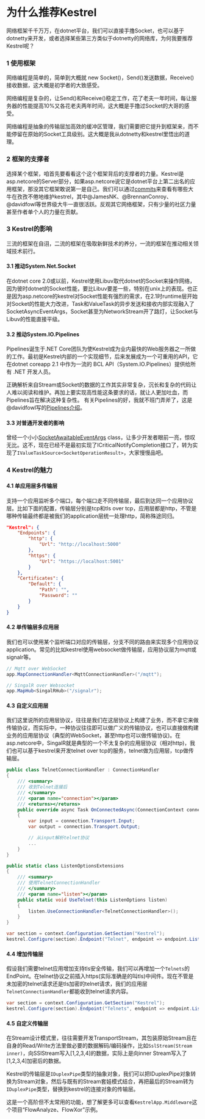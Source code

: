 # 为什么推荐Kestrel
网络框架千千万万，在dotnet平台，我们可以直接手撸Socket，也可以基于dotnetty来开发，或者选择某些第三方类似于dotnetty的网络库，为何我要推荐Kestrel呢？

### 1 使用框架
网络编程是简单的，简单到大概就 new Socket()，Send()发送数据，Receive()接收数据，这大概是初学者的大致感受。

网络编程是复杂的，让Send()和Receive()稳定工作，花了老夫一年时间，每让服务器的性能提高10%又各花老夫两年时间，这大概是手撸过Socket的大哥的感受。

网络编程是抽象的传输层加高效的缓冲区管理，我们需要把它提升到框架来，而不能停留在原始的Socket工具级别。这大概是我从dotnetty和kestrel里悟出的道理。

### 2 框架的支撑者
选择某个框架，咱首先要看看这个这个框架背后的支撑者的力量。Kestrel是asp.netcore的Server部分，如果asp.netcore说它是dotnet平台上第二出名的应用框架，那没其它框架敢说第一是自己。我们可以通过[commits](https://github.com/dotnet/aspnetcore/commits/main/src/Servers/Kestrel)来查看有哪些大牛在孜孜不倦地维护kestrel，其中@JamesNK、@BrennanConroy、@davidfowl等世界级大牛一直很活跃。反观其它网络框架，只有少量的社区力量甚至作者单个人的力量在贡献。

### 3 Kestrel的影响
三流的框架在自诩，二流的框架在吸取新鲜技术的养分，一流的框架在推动相关领域技术前行。

#### 3.1 推动System.Net.Socket
在dotnet core 2.0或以前，Kestrel使用Libuv取代dotnet的Socket来操作网络，因为彼时dotnet的Socket性能，要比Libuv要差一些，特别在unix上的表现。也正是因为asp.netcore的kestrel对Socket性能有强烈的需求，在2.1时runtime层开始对Socket的性能大力改进，Task和ValueTask的异步发送和接收内部实现融入了SocketAsyncEventArgs，Socket甚至为NetworkStream开了路灯，让Socket与Libuv的性能直接平级。

#### 3.2 推动System.IO.Pipelines
Pipelines诞生于.NET Core团队为使Kestrel成为业内最快的Web服务器之一所做的工作。最初是Kestrel内部的一个实现细节，后来发展成为一个可重用的API，它在dotnet coreapp 2.1 中作为一流的 BCL API（System.IO.Pipelines）提供给所有 .NET 开发人员。

正确解析来自Stream或Socket的数据的工作其实非常复杂，沉长和复杂的代码让人难以阅读和维护。再加上要实现高性能这条要求的话，就让人更加吐血，而Pipelines旨在解决这种复杂性。
有关Pipelines的好，我就不班门弄斧了，这是@davidfowl写的[Pipelines介绍](https://devblogs.microsoft.com/dotnet/system-io-pipelines-high-performance-io-in-net/)。

#### 3.3 对普通开发者的影响
曾经一个小小[SocketAwaitableEventArgs](https://github.com/dotnet/aspnetcore/blob/main/src/Servers/Kestrel/Transport.Sockets/src/Internal/SocketAwaitableEventArgs.cs) class，让多少开发者眼前一亮，惊叹无比。这不，现在已经不是最初实现了ICriticalNotifyCompletion接口了，转为实现了`IValueTaskSource<SocketOperationResult>`，大家慢慢品吧。


### 4 Kestrel的魅力
#### 4.1 单应用层多传输层
支持一个应用监听多个端口，每个端口走不同传输层，最后到达同一个应用协议层。比如下面的配置，传输层分别是tcp和tls over tcp，应用层都是http，不管是哪种传输最终都是被我们的application层统一处理http，简称殊途同归。

```json
"Kestrel": {
    "Endpoints": {
        "http": {  
            "Url": "http://localhost:5000"
        },
        "https": {  
            "Url": "https://localhost:5001"
        }
    },
    "Certificates": {
        "Default": {
            "Path": "",
            "Password": ""
        }
    }
}
```

#### 4.2 单传输层多应用层
我们也可以使用某个监听端口对应的传输层，分支不同的路由来实现多个应用协议application。常见的比如kestrel使用websocket做传输层，应用协议层为mqtt或signalr等。
```c#
// Mqtt over WebSocket
app.MapConnectionHandler<MqttConnectionHandler>("/mqtt");

// SingalR over Websocket
app.MapHub<SingalRHub>("/signalr");
```

#### 4.3 自定义应用层
我们这里说所的应用层协议，往往是我们在这层协议上构建了业务，而不拿它来做传输协议，而实际中，一种协议往往即可以做广义的传输协议，也可以直接做构建业务的应用层协议（典型的WebSocket，甚至http也可以做传输协议)。在asp.netcore中，SingalR就是典型的一个不太复杂的应用层协议（相对http)，我们也可以基于kestrel来开发telnet over tcp的服务，telnet做为应用层，tcp做传输层。

```c#
public class TelnetConnectionHandler : ConnectionHandler
{
    /// <summary>
    /// 收到Telnet连接后
    /// </summary>
    /// <param name="connection"></param>
    /// <returns></returns>
    public override async Task OnConnectedAsync(ConnectionContext connection)
    {
        var input = connection.Transport.Input;
        var output = connection.Transport.Output;

        // 从input解析telnet协议
        ...
    }
}
```

```c#
public static class ListenOptionsExtensions
{
    /// <summary>
    /// 使用TelnetConnectionHandler
    /// </summary>
    /// <param name="listen"></param>
    public static void UseTelnet(this ListenOptions listen)
    {
        listen.UseConnectionHandler<TelnetConnectionHandler>();
    }
} 
```

```c#
var section = context.Configuration.GetSection("Kestrel");
kestrel.Configure(section).Endpoint("Telnet", endpoint => endpoint.ListenOptions.UseTelnet());
```


#### 4.4 增加传输层
假设我们需要telnet应用增加支持tls安全传输，我们可以再增加一个`Telnets`的EndPoint。在telnet协议之前插入https(实际准确是的叫tls)中间件。现在不管是未加密的telnet请求还是tls加密的telnet请求，我们的应用层`TelnetConnectionHandler`都能收到telnet请求内容。

```c#
var section = context.Configuration.GetSection("Kestrel");
kestrel.Configure(section).Endpoint("Telnets", endpoint => endpoint.ListenOptions.UseHttps().UseTelnet());
```

#### 4.5 自定义传输层
在Stream设计模式里，往往需要开发TransportStream，其包装原始Stream且在自身的Read/Write方法里做必要的数据解码/编码操作，比如`SslStream(Stream inner)`，向SSlStream写入[1,2,3,4]的数据，实际上是向inner Stream写入了[1,2,3,4]加密后的数据。

Kestrel的传输层是`IDuplexPipe`类型的抽象对象，我们可以把IDuplexPipe对象转换为Stream对象，然后与既有的Stream套娃模式结合，再把最后的Stream转为`IDuplexPipe`类型，替换到kestrel的连接对象的传输层。

这是一个高阶但不太常用的功能，想了解更多可以查看`KestrelApp.Middleware`这个项目“FlowAnalyze、FlowXor”示例。
